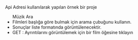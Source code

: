 <div class="container" style={background-color:"black"}>
  <p>Api Adresi kullanılarak yapılan örnek bir proje</p>
  <ul>
    <h7>Müzik Ara</h7>
    <li>Filmleri başlığa göre bulmak için arama çubuğunu kullanın.
</li>
    <li>Sonuçlar liste formatında görüntülenecektir.</li>
        <li>GET : Ayrıntılarını görüntülemek için bir film öğesine tıklayın</li>
  </ul>




     

</div>
